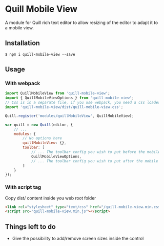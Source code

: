 # Quill Mobile View

A module for Quill rich text editor to allow resizing of the editor to adapt it to a mobile view.

## Installation

```
$ npm i quill-mobile-view --save
```

## Usage

### With webpack

```javascript
import QuillMobileView from 'quill-mobile-view';
import { QuillMobileViewOptions } from 'quill-mobile-view';
// Css is in a separate file, if you use webpack, you need a css loader
import 'quill-mobile-view/dist/quill-mobile-view.css';

Quill.register('modules/quillMobileView', QuillMobileView);

var quill = new Quill(editor, {
    // ...
    modules: {
        // No options here
        quillMobileView: {},
        toolbar: [
            // ... The toolbar config you wish to put before the mobile view control
            QuillMobileViewOptions,
            // ... The toolbar config you wish to put after the mobile view control
        ]
    }
});
```

### With script tag

Copy dist/ content inside you web root folder

```html
<link rel="stylesheet" type="text/css" href="/quill-mobile-view.min.css">
<script src="quill-mobile-view.min.js"></script>
```

## Things left to do

- Give the possibility to add/remove screen sizes inside the control